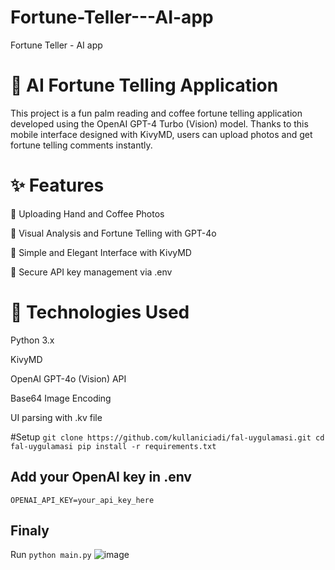 # Fortune-Teller---AI-app
Fortune Teller - AI app

# 🧿 AI Fortune Telling Application
This project is a fun palm reading and coffee fortune telling application developed using the OpenAI GPT-4 Turbo (Vision) model. Thanks to this mobile interface designed with KivyMD, users can upload photos and get fortune telling comments instantly.

# ✨ Features
📸 Uploading Hand and Coffee Photos

🧠 Visual Analysis and Fortune Telling with GPT-4o

🎨 Simple and Elegant Interface with KivyMD

🔐 Secure API key management via .env

# 🚀 Technologies Used
Python 3.x

KivyMD

OpenAI GPT-4o (Vision) API

Base64 Image Encoding

UI parsing with .kv file

#Setup 
`git clone https://github.com/kullaniciadi/fal-uygulamasi.git
cd fal-uygulamasi
pip install -r requirements.txt` 

## Add your OpenAI key in .env
`OPENAI_API_KEY=your_api_key_here`

## Finaly 
Run `python main.py`
![image](https://github.com/user-attachments/assets/83fcf3ba-c775-46b2-b64e-41333a7e4bcb)

